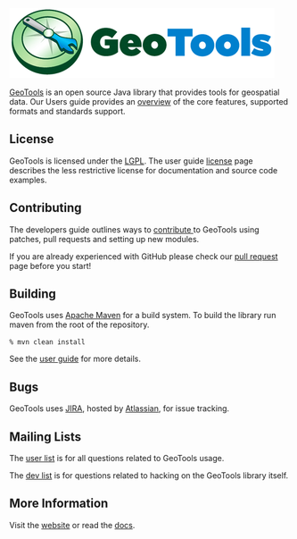 ![GeoTools logo](/geotools-logo.png)

[GeoTools](http://geotools.org) is an open source Java library that provides
 tools for geospatial data. Our Users guide provides an [overview](http://docs.geotools.org/latest/userguide/geotools.html) of the core features, supported formats and standards support.

## License

GeoTools is licensed under the [LGPL](http://www.gnu.org/licenses/lgpl.html). The user guide [license](http://docs.geotools.org/latest/userguide/welcome/license.html) page describes the less restrictive license for documentation and source code examples.

## Contributing

The developers guide outlines ways to [contribute ](http://docs.geotools.org/latest/developer/procedures/contribute.html) to GeoTools using patches, pull requests and setting up new modules.

If you are already experienced with GitHub please check our [pull request](http://docs.geotools.org/latest/developer/procedures/pull_requests.html) page before you start!

## Building

GeoTools uses [Apache Maven](http://maven.apache.org/) for a build system. To 
build the library run maven from the root of the repository.

    % mvn clean install

See the [user guide](http://docs.geotools.org/latest/userguide/build/index.html) 
for more details.

## Bugs

GeoTools uses [JIRA](https://osgeo-org.atlassian.net/browse/GEOT), hosted by 
[Atlassian](https://www.atlassian.com/), for issue tracking.

## Mailing Lists

The [user list](mailto:geotools-gt2-users@lists.sourceforge.net) is for all questions 
related to GeoTools usage. 

The [dev list](mailto:geotools-devel@lists.sourceforge.net) is for questions related 
to hacking on the GeoTools library itself.

## More Information

Visit the [website](http://geotools.org/) or read the [docs](http://docs.geotools.org/). 

